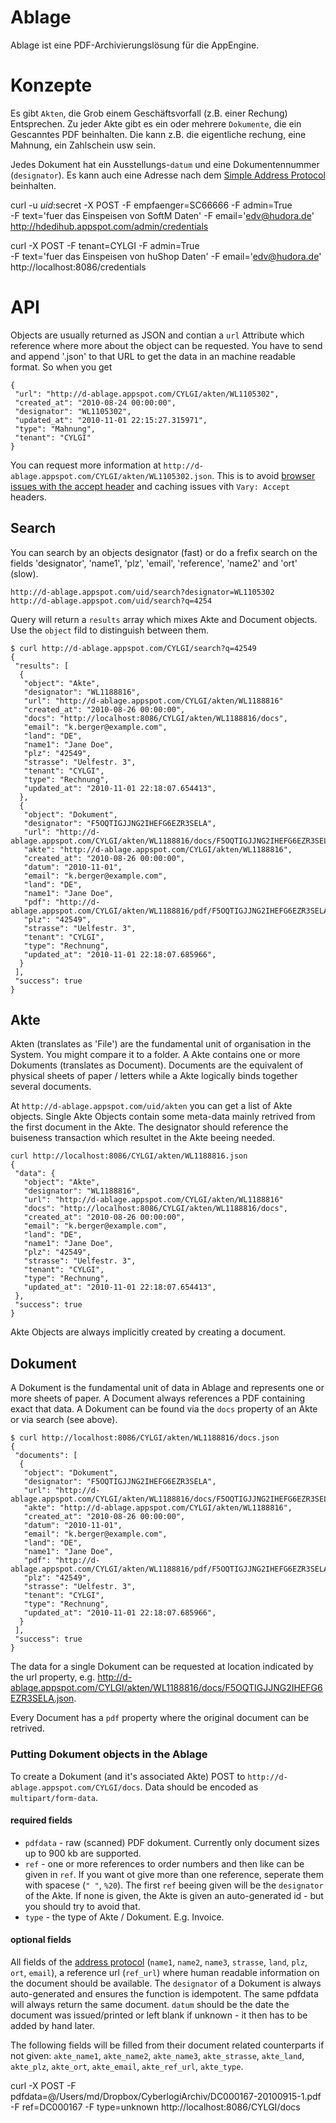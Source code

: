 Ablage
======

Ablage ist eine PDF-Archivierungslösung für die AppEngine.

Konzepte
========

Es gibt `Akten`, die Grob einem Geschäftsvorfall (z.B. einer Rechung) Entsprechen. Zu jeder Akte gibt es ein oder mehrere `Dokumente`, die ein Gescanntes PDF beinhalten. Die kann z.B. die eigentliche rechung, eine Mahnung, ein Zahlschein usw sein.

Jedes Dokument hat ein Ausstellungs-`datum` und eine Dokumentennummer (`designator`). Es kann auch eine Adresse nach dem [Simple Address Protocol][1] beinhalten.




curl -u $uid:$secret -X POST -F empfaenger=SC66666 -F admin=True \
        -F text='fuer das Einspeisen von SoftM Daten' -F email='edv@hudora.de' \
        http://hdedihub.appspot.com/admin/credentials

curl -X POST -F tenant=CYLGI -F admin=True \
        -F text='fuer das Einspeisen von huShop Daten' -F email='edv@hudora.de' \
        http://localhost:8086/credentials



API
===

Objects are usually returned as JSON and contian a `url` Attribute which reference where more about the object can be requested. You have to send and append '.json' to that URL to get the data in an machine readable format. So when you get 

    {
     "url": "http://d-ablage.appspot.com/CYLGI/akten/WL1105302",
     "created_at": "2010-08-24 00:00:00",
     "designator": "WL1105302",
     "updated_at": "2010-11-01 22:15:27.315971",
     "type": "Mahnung",
     "tenant": "CYLGI"
    }

You can request more information at `http://d-ablage.appspot.com/CYLGI/akten/WL1105302.json`. This is to
avoid [browser issues with the accept header][2] and caching issues vith `Vary: Accept` headers.


Search
------
You can search by an objects designator (fast) or do a frefix search on the fields 'designator', 'name1', 'plz', 'email', 'reference', 'name2' and 'ort' (slow). 


    http://d-ablage.appspot.com/uid/search?designator=WL1105302
    http://d-ablage.appspot.com/uid/search?q=4254

Query will return a `results` array which mixes Akte and Document objects. Use the `object` fild to distinguish between them.

    $ curl http://d-ablage.appspot.com/CYLGI/search?q=42549
    {
     "results": [
      {
       "object": "Akte",
       "designator": "WL1188816",
       "url": "http://d-ablage.appspot.com/CYLGI/akten/WL1188816"
       "created_at": "2010-08-26 00:00:00",
       "docs": "http://localhost:8086/CYLGI/akten/WL1188816/docs",
       "email": "k.berger@example.com",
       "land": "DE",
       "name1": "Jane Doe",
       "plz": "42549",
       "strasse": "Uelfestr. 3",
       "tenant": "CYLGI",
       "type": "Rechnung",
       "updated_at": "2010-11-01 22:18:07.654413",
      },
      {
       "object": "Dokument",
       "designator": "F5OQTIGJJNG2IHEFG6EZR3SELA",
       "url": "http://d-ablage.appspot.com/CYLGI/akten/WL1188816/docs/F5OQTIGJJNG2IHEFG6EZR3SELA"
       "akte": "http://d-ablage.appspot.com/CYLGI/akten/WL1188816",
       "created_at": "2010-08-26 00:00:00",
       "datum": "2010-11-01",
       "email": "k.berger@example.com",
       "land": "DE",
       "name1": "Jane Doe",
       "pdf": "http://d-ablage.appspot.com/CYLGI/akten/WL1188816/pdf/F5OQTIGJJNG2IHEFG6EZR3SELA.pdf",
       "plz": "42549",
       "strasse": "Uelfestr. 3",
       "tenant": "CYLGI",
       "type": "Rechnung",
       "updated_at": "2010-11-01 22:18:07.685966",
      }
     ],
     "success": true
    }


Akte
----

Akten (translates as 'File') are the fundamental unit of organisation in the System. You might compare it to a folder. A Akte contains one or more Dokuments (translates as Document). Documents are the equivalent of physical sheets of paper / letters while a Akte logically binds together several documents.

At `http://d-ablage.appspot.com/uid/akten` you can get a list of Akte objects. Single Akte Objects contain some meta-data mainly retrived from the first document in the Akte. The designator should reference the buiseness transaction which resultet in the Akte beeing needed.

    curl http://localhost:8086/CYLGI/akten/WL1188816.json
    {
     "data": {
       "object": "Akte",
       "designator": "WL1188816",
       "url": "http://d-ablage.appspot.com/CYLGI/akten/WL1188816"
       "docs": "http://localhost:8086/CYLGI/akten/WL1188816/docs",
       "created_at": "2010-08-26 00:00:00",
       "email": "k.berger@example.com",
       "land": "DE",
       "name1": "Jane Doe",
       "plz": "42549",
       "strasse": "Uelfestr. 3",
       "tenant": "CYLGI",
       "type": "Rechnung",
       "updated_at": "2010-11-01 22:18:07.654413",
     },
     "success": true
    }

Akte Objects are always implicitly created by creating a document.


Dokument
--------

A Dokument is the fundamental unit of data in Ablage and represents one or more sheets of paper. A Document always references a PDF containing exact that data. A Dokument can be found via the `docs` property of an Akte or via search (see above).

    $ curl http://localhost:8086/CYLGI/akten/WL1188816/docs.json
    {
     "documents": [
      {
       "object": "Dokument",
       "designator": "F5OQTIGJJNG2IHEFG6EZR3SELA",
       "url": "http://d-ablage.appspot.com/CYLGI/akten/WL1188816/docs/F5OQTIGJJNG2IHEFG6EZR3SELA"
       "akte": "http://d-ablage.appspot.com/CYLGI/akten/WL1188816",
       "created_at": "2010-08-26 00:00:00",
       "datum": "2010-11-01",
       "email": "k.berger@example.com",
       "land": "DE",
       "name1": "Jane Doe",
       "pdf": "http://d-ablage.appspot.com/CYLGI/akten/WL1188816/pdf/F5OQTIGJJNG2IHEFG6EZR3SELA.pdf",
       "plz": "42549",
       "strasse": "Uelfestr. 3",
       "tenant": "CYLGI",
       "type": "Rechnung",
       "updated_at": "2010-11-01 22:18:07.685966",
      }
     ],
     "success": true
    }

The data for a single Dokument can be requested at location indicated by the url property, e.g. http://d-ablage.appspot.com/CYLGI/akten/WL1188816/docs/F5OQTIGJJNG2IHEFG6EZR3SELA.json.

Every Document has a `pdf` property where the original document can be retrived.


### Putting Dokument objects in the Ablage

To create a Dokument (and it's associated Akte) POST to `http://d-ablage.appspot.com/CYLGI/docs`. Data should be encoded as `multipart/form-data`. 


#### required fields

* `pdfdata` - raw (scanned) PDF dokument. Currently only document sizes up to 900 kb are supported.
* `ref` - one or more references to order numbers and then like can be given in `ref`. If you want ot give more than one reference, seperate them with spacese (`" "`, `%20`). The first `ref` beeing given will be the `designator` of the Akte. If none is given, the Akte is given an auto-generated id - but you should try to avoid that.
* `type` - the type of Akte / Dokument. E.g. Invoice.


#### optional fields

All fields of the [address protocol][1] (`name1`, `name2`, `name3`, `strasse`, `land`, `plz`, `ort`,
`email`), a reference url (`ref_url`) where human readable information on the document should be available.
The `designator` of a Dokument is always auto-generated and ensures the function is idempotent. The same pdfdata will always return the same document. `datum` should be the date the document was issued/printed or left blank if unknown - it then has to be added by hand later.

The following fields will be filled from their document related counterparts if not given: `akte_name1`,
`akte_name2`, `akte_name3`, `akte_strasse`, `akte_land`, `akte_plz`, `akte_ort`, `akte_email`, `akte_ref_url`, `akte_type`.


 curl -X POST -F pdfdata=@/Users/md/Dropbox/CyberlogiArchiv/DC000167-20100915-1.pdf -F ref=DC000167 -F type=unknown http://localhost:8086/CYLGI/docs



[1]: http://github.com/hudora/huTools/blob/master/doc/standards/address_protocol.markdown#readme
[2]: http://www.gethifi.com/blog/browser-rest-http-accept-headers